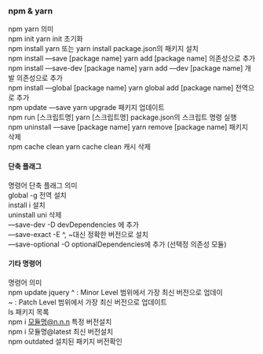 ### npm & yarn

npm	yarn	의미  
npm init	yarn init	초기화  
npm install	yarn 또는 yarn install	package.json의 패키지 설치  
npm install —save [package name]	yarn add [package name]	의존성으로 추가  
npm install —save-dev [package name]	yarn add —dev [package name]	개발 의존성으로 추가  
npm install —global [package name]	yarn global add [package name]	전역으로 추가  
npm update —save	yarn upgrade	패키지 업데이트  
npm run [스크립트명]	yarn [스크립트명]	package.json의 스크립트 명령 실행  
npm uninstall —save [package name]	yarn remove [package name]	패키지 삭제  
npm cache clean	yarn cache clean	캐시 삭제  

#### 단축 플래그
명령어	단축 플래그	의미  
global	-g	전역 설치  
install	i	설치  
uninstall	uni	삭제  
—save-dev	-D	devDependencies 에 추가  
—save-exact	-E	^, ~대신 정확한 버전으로 설치  
—save-optional	-O	optionalDependencies에 추가 (선택정 의존성 모듈)  

#### 기타 명령어
명령어	의미  
npm update jquery	^ : Minor Level 범위에서 가장 최신 버전으로 업데이  
~ : Patch Level 범위에서 가장 최신 버전으로 업데이트  
ls	패키지 목록  
npm i 모듈명@n.n.n	특정 버전설치  
npm i 모듈명@latest	최신 버전설치  
npm outdated	설치된 패키지 버전확인  

